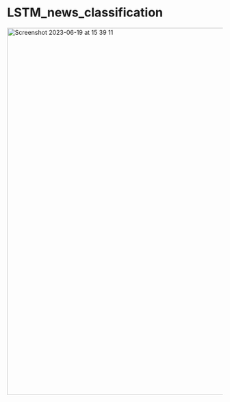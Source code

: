 # LSTM_news_classification
<img width="859" alt="Screenshot 2023-06-19 at 15 39 11" src="https://github.com/milas-melt/LSTM_news_classification/assets/55765976/575e15de-8e37-42d2-b401-72dfd7845bb3">
